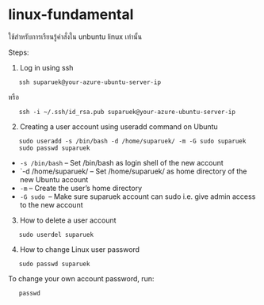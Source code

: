 # linux-fundamental
ใช้สำหรับการเรียนรู้คำสั่งใน unbuntu linux เท่านั้น

Steps:
1. Log in using ssh
```
   ssh suparuek@your-azure-ubuntu-server-ip
```

หรือ

```
   ssh -i ~/.ssh/id_rsa.pub suparuek@your-azure-ubuntu-server-ip
```

2. Creating a user account using useradd command on Ubuntu
```
   sudo useradd -s /bin/bash -d /home/suparuek/ -m -G sudo suparuek
   sudo passwd suparuek
```


- `-s /bin/bash` – Set /bin/bash as login shell of the new account
- `-d /home/suparuek/ – Set /home/suparuek/ as home directory of the new Ubuntu account
- `-m` – Create the user’s home directory
- `-G sudo `– Make sure suparuek account can sudo i.e. give admin access to the new account


3. How to delete a user account
```
   sudo userdel suparuek
```
4. How to change Linux user password
```
   sudo passwd suparuek
```
To change your own account password, run:
```
   passwd
```
